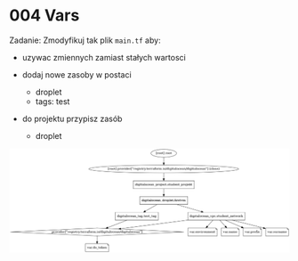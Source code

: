 # 004 Vars
Zadanie: Zmodyfikuj tak plik `main.tf` aby:
- uzywac zmiennych zamiast stałych wartosci

- dodaj nowe zasoby w postaci
    - droplet
    - tags: test
- do projektu przypisz zasób
    - droplet

![PNG GRAPH](/001_terraform_workflow/004_vars/digitalocean_example/graph.png "Przykład graficzny konfiguracji")